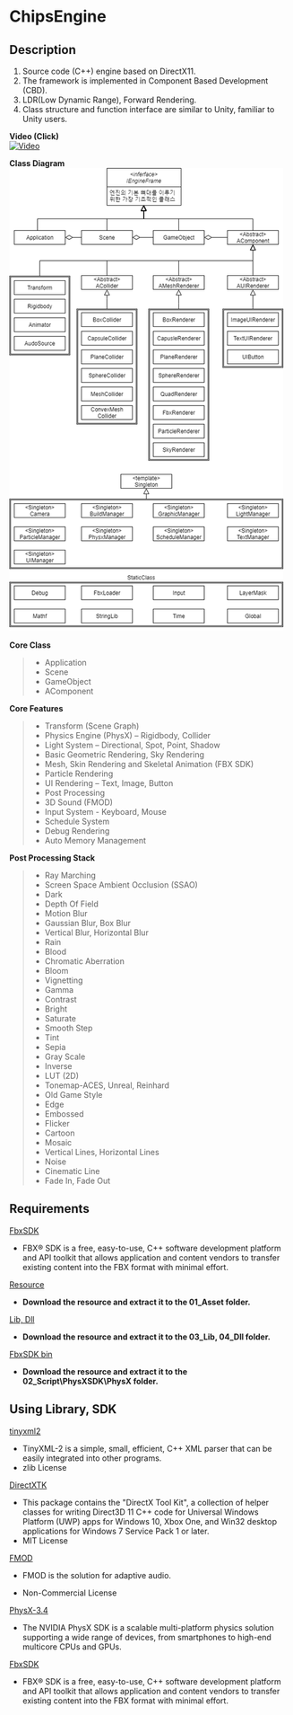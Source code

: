 # __ChipsEngine__  
## __Description__    
1. Source code (C++) engine based on DirectX11.  
2. The framework is implemented in Component Based Development (CBD).  
3. LDR(Low Dynamic Range), Forward Rendering.  
4. Class structure and function interface are similar to Unity, familiar to Unity users.  

__Video (Click)__  
[![Video](https://img.youtube.com/vi/Y8z6awMjyoc/0.jpg)](https://www.youtube.com/watch?v=Y8z6awMjyoc) 

__Class Diagram__  
![classdiagram](/DescriptionImage/classDiagram.png)  

__Core Class__
> - Application
> - Scene
> - GameObject
> - AComponent  
 
 __Core Features__
> - Transform (Scene Graph)
> - Physics Engine (PhysX) – Rigidbody, Collider
> - Light System – Directional, Spot, Point, Shadow
> - Basic Geometric Rendering, Sky Rendering
> - Mesh, Skin Rendering and Skeletal Animation (FBX SDK)
> - Particle Rendering
> - UI Rendering – Text, Image, Button
> - Post Processing
> - 3D Sound (FMOD)
> - Input System - Keyboard, Mouse
> - Schedule System
> - Debug Rendering
> - Auto Memory Management  
 
__Post Processing Stack__  
> - Ray Marching
> - Screen Space Ambient Occlusion (SSAO)
> - Dark
> - Depth Of Field
> - Motion Blur
> - Gaussian Blur, Box Blur
> - Vertical Blur, Horizontal Blur
> - Rain
> - Blood
> - Chromatic Aberration
> - Bloom
> - Vignetting
> - Gamma
> - Contrast
> - Bright
> - Saturate
> - Smooth Step
> - Tint
> - Sepia
> - Gray Scale
> - Inverse
> - LUT (2D)
> - Tonemap-ACES, Unreal, Reinhard
> - Old Game Style
> - Edge
> - Embossed
> - Flicker
> - Cartoon
> - Mosaic
> - Vertical Lines, Horizontal Lines
> - Noise
> - Cinematic Line
> - Fade In, Fade Out
 
## __Requirements__
[FbxSDK](https://www.autodesk.com/developer-network/platform-technologies/fbx-sdk-2020-0)

 - FBX® SDK is a free, easy-to-use, C++ software development platform and API toolkit that allows application and content vendors to transfer existing content into the FBX format with minimal effort.  
 
[Resource](https://drive.google.com/file/d/1JD8vBoutQbyXtGuFTOFBQj3zOnIGCdsO/view?usp=sharing)  
 - __Download the resource and extract it to the 01_Asset folder.__
 
[Lib, Dll](https://drive.google.com/file/d/1IzhkCYr7YYKaj9h9ftfQW_yliZ2I7n-K/view?usp=sharing)  
 - __Download the resource and extract it to the 03_Lib, 04_Dll folder.__  
 
[FbxSDK bin](https://drive.google.com/file/d/1z8lkl08F_j2KhMRP0ReUHIHmjNIUNUMu/view?usp=sharing)  
 - __Download the resource and extract it to the 02_Script\PhysXSDK\PhysX folder.__ 

## __Using Library, SDK__

[tinyxml2](https://github.com/leethomason/tinyxml2)    
 - TinyXML-2 is a simple, small, efficient, C++ XML parser that can be easily integrated into other programs.
 - zlib License  

[DirectXTK](https://github.com/jerrypoiu/DirectXTK)  
 - This package contains the "DirectX Tool Kit", a collection of helper classes for writing Direct3D 11 C++ code for Universal Windows Platform (UWP) apps for Windows 10, Xbox One, and Win32 desktop applications for Windows 7 Service Pack 1 or later.  
 - MIT License  

[FMOD](https://www.fmod.com/)  
 - FMOD is the solution for adaptive audio.

 - Non-Commercial License

[PhysX-3.4](https://developer.nvidia.com/physx-sdk%20)  
 -   The NVIDIA PhysX SDK is a scalable multi-platform physics solution supporting a wide range of devices, from smartphones to high-end multicore CPUs and GPUs.

[FbxSDK](https://www.autodesk.com/developer-network/platform-technologies/fbx-sdk-2020-0)  
 - FBX® SDK is a free, easy-to-use, C++ software development platform and API toolkit that allows application and content vendors to transfer existing content into the FBX format with minimal effort.

